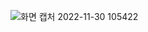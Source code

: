 ![화면 캡처 2022-11-30 105422](https://user-images.githubusercontent.com/105197524/204689062-e3ad3530-bd30-4184-99da-8349f99d51bf.png)
